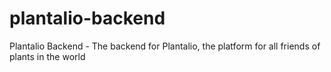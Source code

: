 # plantalio-backend
Plantalio Backend - The backend for Plantalio, the platform for all friends of plants in the world
